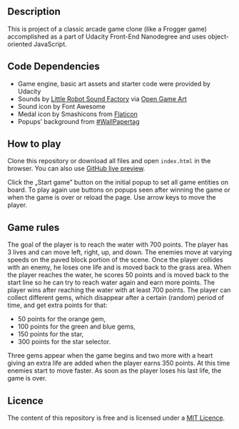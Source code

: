 ## Description

This is project of a classic arcade game clone (like a Frogger game) accomplished as a part of Udacity Front-End Nanodegree and uses object-oriented JavaScript.

## Code Dependencies

- Game engine, basic art assets and starter code were provided by Udacity
- Sounds by [Little Robot Sound Factory](www.littlerobotsoundfactory.com) via [Open Game Art](https://opengameart.org/content/8-bit-sound-effects-library)
- Sound icon by Font Awesome
- Medal icon by Smashicons from [Flaticon](www.flaticon.com)
- Popups’ background from [#WallPapertag](https://wallpapertag.com/game-background)

## How to play

Clone this repository or download all files and open `index.html` in the browser. You can also use [GitHub live preview](https://htmlpreview.github.io/?https://github.com/a-czer-a/UFEND-Project-4-Arcade-Game/blob/master/index.html). 

Click the „Start game” button on the initial popup to set all game entities on board. To play again use buttons on popups seen after winning the game or when the game is over or reload the page.
Use arrow keys to move the player.

## Game rules

The goal of the player is to reach the water with 700 points. The player has 3 lives and can move left, right, up, and down. The enemies move at varying speeds on the paved block portion of the scene. Once the player collides with an enemy, he loses one life and is moved back to the grass area. When the player reaches the water, he scores 50 points and is moved back to the start line so he can try to reach water again and earn more points. The player wins after reaching the water with at least 700 points. 
The player can collect different gems, which disappear after a certain (random) period of time, and get extra points for that:
- 50 points for the orange gem, 
- 100 points for the green and blue gems,
- 150 points for the star,
- 300 points for the star selector.

Three gems appear when the game begins and two more with a heart giving an extra life are added when the player earns 350 points. At this time enemies start to move faster.
As soon as the player loses his last life, the game is over.


## Licence

The content of this repository is free and is licensed under a [MIT Licence](https://choosealicense.com/licenses/mit/).



